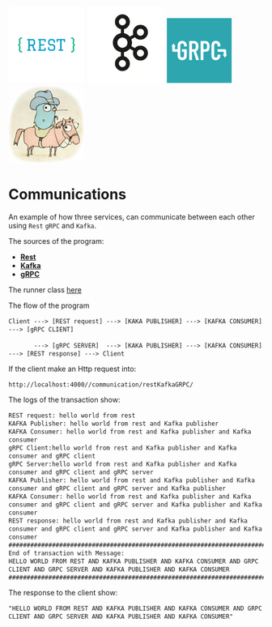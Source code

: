 #  ![My image](../../img/REST.png)  ![My image](../../img/kafkalogo.jpg) ![My image](../../img/grpc.png) ![My image](../../img/cowboy.png) 

# Communications

An example of how three services, can communicate between each other using `Rest` `gRPC` and `Kafka`.

The sources of the program:

* **[Rest](src/rest)**
* **[Kafka](src/kafka)**
* **[gRPC](src/gRPC)**

The runner class [here](src/CommunicationRunner_test.go)

The flow of the program
````
Client ---> [REST request] ---> [KAKA PUBLISHER] ---> [KAFKA CONSUMER] ---> [gRPC CLIENT]

       ---> [gRPC SERVER]  ---> [KAKA PUBLISHER] ---> [KAFKA CONSUMER] ---> [REST response] ---> Client
````

If the client make an Http request into:

```
http://localhost:4000//communication/restKafkaGRPC/
```

The logs of the transaction show:

```
REST request: hello world from rest 
KAFKA Publisher: hello world from rest and Kafka publisher 
KAFKA Consumer: hello world from rest and Kafka publisher and Kafka consumer 
gRPC Client:hello world from rest and Kafka publisher and Kafka consumer and gRPC client 
gRPC Server:hello world from rest and Kafka publisher and Kafka consumer and gRPC client and gRPC server 
KAFKA Publisher: hello world from rest and Kafka publisher and Kafka consumer and gRPC client and gRPC server and Kafka publisher 
KAFKA Consumer: hello world from rest and Kafka publisher and Kafka consumer and gRPC client and gRPC server and Kafka publisher and Kafka consumer 
REST response: hello world from rest and Kafka publisher and Kafka consumer and gRPC client and gRPC server and Kafka publisher and Kafka consumer 
############################################################################################
End of transaction with Message:
HELLO WORLD FROM REST AND KAFKA PUBLISHER AND KAFKA CONSUMER AND GRPC CLIENT AND GRPC SERVER AND KAFKA PUBLISHER AND KAFKA CONSUMER
############################################################################################

```

The response to the client show:

```
"HELLO WORLD FROM REST AND KAFKA PUBLISHER AND KAFKA CONSUMER AND GRPC CLIENT AND GRPC SERVER AND KAFKA PUBLISHER AND KAFKA CONSUMER"
```